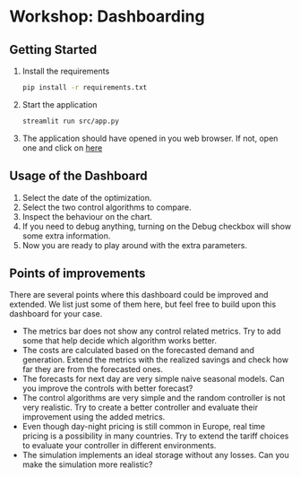 # Workshop: Dashboarding


## Getting Started

1. Install the requirements

    ```bash
    pip install -r requirements.txt
    ```

1. Start the application

    ```bash
    streamlit run src/app.py
    ```

1. The application should have opened in you web browser. If not, open one and click on [here](http://localhost:8501)


## Usage of the Dashboard

1. Select the date of the optimization.
2. Select the two control algorithms to compare.
3. Inspect the behaviour on the chart.
4. If you need to debug anything, turning on the Debug checkbox will show some extra information.
5. Now you are ready to play around with the extra parameters.


## Points of improvements

There are several points where this dashboard could be improved and extended. We list just some of
them here, but feel free to build upon this dashboard for your case.

- The metrics bar does not show any control related metrics. Try to add some that help decide which algorithm works better.
- The costs are calculated based on the forecasted demand and generation. Extend the metrics with the realized savings and check how far they are from the forecasted ones.
- The forecasts for next day are very simple naive seasonal models. Can you improve the controls with better forecast?
- The control algorithms are very simple and the random controller is not very realistic. Try to create a better controller and evaluate their improvement using the added metrics.
- Even though day-night pricing is still common in Europe, real time pricing is a possibility in many countries. Try to extend the tariff choices to evaluate your controller in different environments.
- The simulation implements an ideal storage without any losses. Can you make the simulation more realistic?
